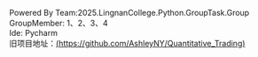 Powered By Team:2025.LingnanCollege.Python.GroupTask.Group  
GroupMember: 1、2、3、4  
Ide: Pycharm  
旧项目地址：[(https://github.com/AshleyNY/Quantitative_Trading)](https://github.com/AshleyNY/Quantitative_Trading)
